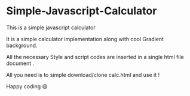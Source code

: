 # Simple-Javascript-Calculator
This is a simple javascript calculator

It is a simple calculator implementation along with cool Gradient background.

All the necessary Style and script codes are inserted in a single html file document .

All you need is to simple download/clone calc.html and use it ! 

Happy coding 😃 
